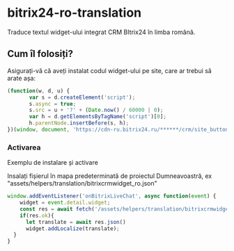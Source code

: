# bitrix24-ro-translation
Traduce textul widget-ului integrat CRM BItrix24 în limba română.

## Cum îl folosiți?
Asigurați-vă că aveți instalat codul widget-ului pe site, care ar trebui să arate așa:

```javascript
(function(w, d, u) {
       var s = d.createElement('script');
       s.async = true;
       s.src = u + '?' + (Date.now() / 60000 | 0);
       var h = d.getElementsByTagName('script')[0];
       h.parentNode.insertBefore(s, h);
})(window, document, 'https://cdn-ru.bitrix24.ru/******/crm/site_button/loader_4_qd0hps.js');
```
### Activarea

Exemplu de instalare și activare

Insalați fișierul în mapa predeterminată de proiectul Dumneavoastră, ex "assets/helpers/translation/bitrixcrmwidget_ro.json"

```javascript
window.addEventListener('onBitrixLiveChat', async function(event) {
    widget = event.detail.widget;
    const res = await fetch('/assets/helpers/translation/bitrixcrmwidget_ro.json')
    if(res.ok){
      let translate = await res.json()
      widget.addLocalize(translate);
  }
}
```
